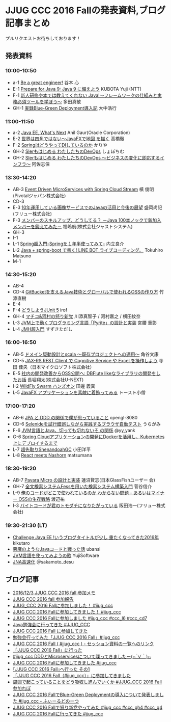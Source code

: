# JJUG CCC 2016 Fallの発表資料,ブログ記事まとめ

プルリクエストお待ちしております！

## 発表資料

### 10:00-10:50

- a-1 [Be a great engineer!](https://speakerdeck.com/shintanimoto/ccc2016fall-be-a-great-engineer-number-jjug-ccc-number-ccc-a1) 谷本 心
- E-1 [Prepare for Java 9: Java 9 に備えよう](http://www.slideshare.net/YujiKubota/java9-69782018) KUBOTA Yuji (NTT)
- F-1 [新人研修や本では教えてくれない Java!〜フレームワークの仕組みと実 務必須ツールを学ぼう〜](https://speakerdeck.com/masatoshitada/wan-quan-ban-xin-ren-yan-xiu-yaben-dehajiao-etekurenaijava) 多田真敏
- GH-1 [実録Blue-Green Deployment導入記](http://www.slideshare.net/setoazusa/jjug-ccc-bluegreendeployment) 大中浩行

### 11:00-11:50

- a-2 [Java EE, What's Next](http://www.slideshare.net/itakashi/java-ee-whats-next-by-anil-gaur) Anil Gaur(Oracle Corporation)
- E-2 [世界は四角ではない〜JavaFXで地図 を描く](http://www.slideshare.net/torutk/java-fx7) 高橋徹
- F-2 [SpringはどうやってDIしているのか](https://speakerdeck.com/bati11/springhadouyatutedisiteirufalseka-number-jjug-ccc) かりや
- GH-2 [SIerもはじめる わたしたちのDevOps](http://www.slideshare.net/syobochim/sier-devops-jjugccc-69780604) しょぼちむ
- GH-2 [SIerもはじめる わたしたちのDevOps ～ビジネスの変化に即応するインフラ～](https://docs.com/asashiho/8906/jjug-ccc-2016-fall) 阿佐志保

### 13:30-14:20

- AB-3 [Event Driven MicroServices with Spring Cloud Stream](https://www.slideshare.net/makingx/event-driven-microservices-with-spring-cloud-stream-jjugccc-ccca3) 槙 俊明 (Pivotalジャパン株式会社)
- CD-3
- E-3 [10年運用している画像サービスでのJavaの活用と今後の展望](https://speakerdeck.com/nmorioka/10nian-yun-yong-siteiru-hua-xiang-sabisudefalsejavafalsehuo-yong-to-jin-hou-falsezhan-wang) 盛岡尚記(フリュー株式会社)
- F-3 [メンバーのスキルアップ、どうしてる？ －Java 100本ノックで新加入メンバーを鍛えてみた－](http://www.slideshare.net/JSUXDesign/java-100) 福嶋航(株式会社ジャストシステム)
- GH-3
- I-1
- L-1 [Spring超入門-Springを１年半使ってみて-](http://www.slideshare.net/RyosukeUchitate/springspring1) 内立良介
- L-2 [Java + spring-boot で書く! LINE BOT ライブコーディング。](https://docs.google.com/presentation/d/1ShXyY4oNBsOIhgbcigheOeMi_mOBRcL0OKQ7l8QwKxQ/edit#slide=id.p) Tokuhiro Matsuno
- M-1


### 14:30-15:20

- AB-4
- CD-4 [GitBucketを支えるJava技術とグローバルで使われるOSSの作り方](http://www.slideshare.net/takezoe/gitbucketjavaoss) 竹添直樹
- E-4
- F-4 [どうしようJUnit 5](https://speakerdeck.com/irof/dousiyoujunit5) irof
- GH-4 [マチコ&河村の怒り新党](https://speakerdeck.com/ihcomega56/matiko-and-he-cun-falsenu-rixin-dang) 川添真智子 / 河村嘉之 / 横田紋奈
- L-3 [JVM上で動くプログラミング言語「Pyrite」の設計と実装](https://docs.google.com/viewer?a=v&pid=sites&srcid=ZGVmYXVsdGRvbWFpbnxtaXlha29zaXN8Z3g6NmQ5MDEzNjljNDNlMWZlMA) 宮腰 重彰
- L-4 [JMH超入門](https://docs.com/deaf_tadashi/1630/jmh) すずきただし

### 16:00-16:50

- AB-5 [ドメイン駆動設計とscala 〜既存プロジェクトへの適用〜](http://www.slideshare.net/fumiyasusumiya/jjug-ccc-2016-fall-scala) 角谷文康
- CD-5 [JAX-RS REST Client で Cognitive Service や Excel を操作しよう](https://docs.com/terada-yoshio/4205/cognitive-services-excel-rest-api-with-jax-rs) 寺田 佳央（日本マイクロソフト株式会社）
- E-5 [社内の開発改善からOSS公開へ: DBFlute likeなライブラリの開発をし たお話](http://slides.com/nashcft/jjug_ccc_2016_fall#/) 長堀翔太(株式会社U-NEXT)
- I-2 [WildFly Swarm ハンズオン](https://emag.gitbooks.io/wildfly-swarm-tour/content/) 田邊 義真
- L-5 [JavaFX アプリケーションを素敵に着飾ってみる](https://speakerdeck.com/toastkidjp/jjug-ccc-2016-fall-number-ccc-l5) トースト小僧

### 17:00-17:20

- AB-6 [JPA と DDD の関係で僕が思っていること](http://qiita.com/opengl-8080/items/944a6383f81dd3406486) opengl-8080
- CD-6 [Selenideを試行錯誤しながら実践するブラウザ自動テスト](http://backpaper0.github.io/ghosts/try-selenide/index.html#1) うらがみ
- F-6 [JVM言語とJava、切っても切れないそ の関係](http://www.slideshare.net/yyyank/jvmjava-69784006) @yy_yank
- G-6 [Spring Cloudアプリケーションの開発にDockerを活用し、Kubernetes上にデプロイするまで](https://speakerdeck.com/muraken720/spring-cloudapurikesiyonfalsekai-fa-nidockerwohuo-yong-si-kubernetesshang-nidepuroisurumade)
- L-7 [超先取りShenandoahGC](http://www.slideshare.net/yodajp/shenandoahgc-69803455) 小田洋平
- L-8 [React meets Nashorn](https://speakerdeck.com/matsumana/react-meets-nashorn-jjug-ccc-2016-fall) matsumana

### 18:30-19:20

- AB-7 [Payara Micro の設計と実装](http://www.slideshare.net/khasunuma/payara-microinternals) 蓮沼賢志(日本GlassFishユーザー 会)
- GH-7 [全文検索システムFessを用いた検索システム構築入門](http://www.slideshare.net/shinsuke/fess-69788304) 菅谷信介
- L-9 [俺のコードがどこで使われているのか わからない問題 - あるいはマイナー OSSの生存戦略](http://www.slideshare.net/nabedge/oss-69784858) 渡辺祐
- I-3 [バイトコードが君のトモダチになりたがっている](https://www.slideshare.net/jyukutyo/jjug-ccc-2016-fall-69797411) 阪田浩一(フリュー株式会社)

### 19:30-21:30 (LT)

- [Challenge Java EE !いうブログタイトルが少し 重たくなってきた2016年](https://speakerdeck.com/kikutaro/challenge-java-ee-toiuburogutaitorugashao-si-zhong-takunatutekita2016nian) kikutaro
- [悪魔のようなJavaコードと戦った話](http://qiita.com/ubansi/items/05c97500854d2f60a63a) ubansi
- [JVM言語を使ってみようの歌](http://www.slideshare.net/YujiSoftware/jvm-69789550) YujiSoftware
- [JNA高速化](http://slides.com/sakamoto_desu/jna) ＠sakamoto_desu

## ブログ記事
- [2016/12/3 JJUG CCC 2016 fall 参加メモ](http://qiita.com/khwada/items/daa86af9f4e8416134a7)
- [JJUG CCC 2016 fall 参加報告](http://suzaku-tec.hatenadiary.jp/entry/2016/12/03/235055)
- [JJUG_CCC 2016 Fallに参加しました！ #jjug_ccc](http://mrstar-logs.hatenablog.com/entry/2016/12/03/233556)
- [JJUG CCC 2016 Fallに参加してきました！ #jjug_ccc](http://kikutaro777.hatenablog.com/entry/2016/12/04/010543)
- [JJUG CCC 2016 Fallに参加しました #jjug_ccc #ccc_l6 #ccc_cd7](http://samuraism.jp/diary/2016/12/04/1480779780000.html)
- [Java勉強会に行ってきた #JJUG_CCC](http://blog.shuh.net/2016/12/jjug-ccc-2016-fall/)
- [JJUG CCC 2016 Fall に参加してきた](http://tenten0213.hatenablog.com/entry/2016/12/04/013457)
- [勉強会行ってみた「JJUG CCC 2016 Fall」#jjug_ccc](https://kazuhito-m.github.io/study-meeting-repo/2016/12/04/jjug-ccc-fall)
- [JJUG CCC 2016 Fall ( #jjug_ccc ) - セッション資料の一覧へのリンク](http://d.hatena.ne.jp/chiheisen/20161203/1480761244)
- [「JJUG CCC 2016 Fall」に行った](http://qiita.com/y_q1m/items/5ad5ae663363314fcb91)
- [#jjug_ccc DDDとMicroservicesについて喋ってきましたー(∩´∀｀)∩](http://bufferings.hatenablog.com/entry/2016/12/04/135752)
- [JJUG CCC 2016 Fallに参加してきました #jjug_ccc](http://www.grimrose.org/blog/2016/12/jjug-ccc-2016/)
- [｢JJUG CCC 2016 Fall｣へ行った その1](http://ttomioka.hatenablog.com/entry/2016/12/05/200946)
- [「JJUG CCC 2016 Fall（#jjug_ccc）」に参加してきました](http://chicken-yuta.com/article/programming/1139)
- [周囲で起こっていることをどう吸収し進んでいくか #JJUG_CCC 2016 Fall 参加れぽ](http://ryoichi0102.hatenablog.com/entry/2016/12/06/072438)
- [JJUG CCC 2016 FallでBlue-Green Deploymentの導入について発表しました #jjug_ccc - ふぃーるどのーつ](http://blog.fieldnotes.jp/entry/jjug-ccc-blue-green-deployment)
- [JJUG CCC 2016 Fallで怒り新党やってみた #jjug_ccc #ccc_gh4 #ccc_g4](http://ihcomega.hatenadiary.com/entry/2016/12/05/132200)
- [JJUG CCC 2016 Fallに行ってきた #jjug_ccc](http://mshimomu.hatenablog.jp/entry/2016/12/05/010730)
